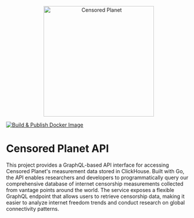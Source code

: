 <div align="center">
  <img src="https://dashboard.censoredplanet.org/_file/logo-umichlab.0228f892.svg" alt="Censored Planet" width="300"/>
</div>


[![Build & Publish Docker Image](https://github.com/censoredplanet/cp-api/actions/workflows/cp-api.yml/badge.svg?branch=main)](https://github.com/censoredplanet/cp-api/actions/workflows/cp-api.yml)

# Censored Planet API

This project provides a GraphQL-based API interface for accessing Censored Planet's measurement data stored in ClickHouse. Built with Go, the API enables researchers and developers to programmatically query our comprehensive database of internet censorship measurements collected from vantage points around the world.
The service exposes a flexible GraphQL endpoint that allows users to retrieve censorship data, making it easier to analyze internet freedom trends and conduct research on global connectivity patterns.
